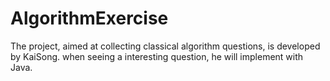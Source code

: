 AlgorithmExercise
=================

The project, aimed at collecting classical algorithm questions, is developed by KaiSong. when seeing a interesting question, he will implement with Java.
